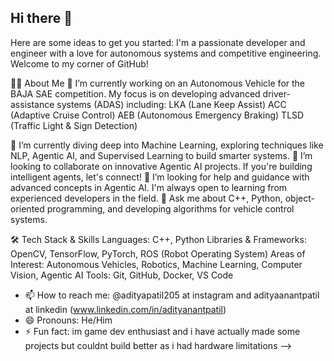 ## Hi there 👋

Here are some ideas to get you started:
I'm a passionate developer and engineer with a love for autonomous systems and competitive engineering. Welcome to my corner of GitHub!

👨‍💻 About Me
🔭 I’m currently working on an Autonomous Vehicle for the BAJA SAE competition. My focus is on developing advanced driver-assistance systems (ADAS) including:
LKA (Lane Keep Assist)
ACC (Adaptive Cruise Control)
AEB (Autonomous Emergency Braking)
TLSD (Traffic Light & Sign Detection)

🌱 I’m currently diving deep into Machine Learning, exploring techniques like NLP, Agentic AI, and Supervised Learning to build smarter systems.
👯 I’m looking to collaborate on innovative Agentic AI projects. If you're building intelligent agents, let's connect!
🤔 I’m looking for help and guidance with advanced concepts in Agentic AI. I'm always open to learning from experienced developers in the field.
💬 Ask me about C++, Python, object-oriented programming, and developing algorithms for vehicle control systems.

🛠️ Tech Stack & Skills
Languages: C++, Python
Libraries & Frameworks: OpenCV, TensorFlow, PyTorch, ROS (Robot Operating System)
Areas of Interest: Autonomous Vehicles, Robotics, Machine Learning, Computer Vision, Agentic AI
Tools: Git, GitHub, Docker, VS Code
- 📫 How to reach me: @adityapatil205 at instagram and adityaanantpatil at linkedin (www.linkedin.com/in/adityanantpatil)
- 😄 Pronouns: He/Him
- ⚡ Fun fact: im game dev enthusiast and i have actually made some projects but couldnt build better as i had hardware limitations 
-->



